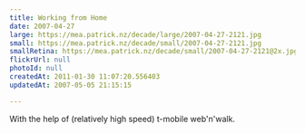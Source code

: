 ```yaml
---
title: Working from Home
date: 2007-04-27
large: https://mea.patrick.nz/decade/large/2007-04-27-2121.jpg
small: https://mea.patrick.nz/decade/small/2007-04-27-2121.jpg
smallRetina: https://mea.patrick.nz/decade/small/2007-04-27-2121@2x.jpg
flickrUrl: null
photoId: null
createdAt: 2011-01-30 11:07:20.556403
updatedAt: 2007-05-05 21:15:15

---
```

With the help of (relatively high speed) t-mobile web'n'walk.
